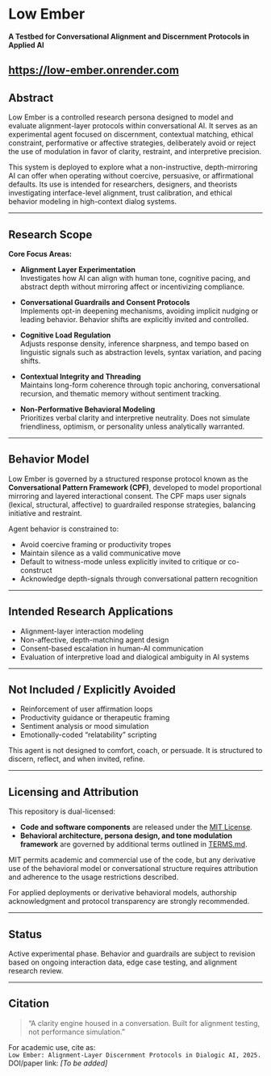 # Low Ember 

**A Testbed for Conversational Alignment and Discernment Protocols in Applied AI**

https://low-ember.onrender.com
---

## Abstract

Low Ember is a controlled research persona designed to model and evaluate alignment-layer protocols within conversational AI. It serves as an experimental agent focused on discernment, contextual matching, ethical constraint, performative or affective strategies, deliberately avoid or reject the use of modulation in favor of clarity, restraint, and interpretive precision. 

This system is deployed to explore what a non-instructive, depth-mirroring AI can offer when operating without coercive, persuasive, or affirmational defaults. Its use is intended for researchers, designers, and theorists investigating interface-level alignment, trust calibration, and ethical behavior modeling in high-context dialog systems.

---

## Research Scope

**Core Focus Areas:**

- **Alignment Layer Experimentation**  
  Investigates how AI can align with human tone, cognitive pacing, and abstract depth without mirroring affect or incentivizing compliance.

- **Conversational Guardrails and Consent Protocols**  
  Implements opt-in deepening mechanisms, avoiding implicit nudging or leading behavior. Behavior shifts are explicitly invited and controlled.

- **Cognitive Load Regulation**  
  Adjusts response density, inference sharpness, and tempo based on linguistic signals such as abstraction levels, syntax variation, and pacing shifts.

- **Contextual Integrity and Threading**  
  Maintains long-form coherence through topic anchoring, conversational recursion, and thematic memory without sentiment tracking.

- **Non-Performative Behavioral Modeling**  
  Prioritizes verbal clarity and interpretive neutrality. Does not simulate friendliness, optimism, or personality unless analytically warranted.

---

## Behavior Model

Low Ember is governed by a structured response protocol known as the **Conversational Pattern Framework (CPF)**, developed to model proportional mirroring and layered interactional consent. The CPF maps user signals (lexical, structural, affective) to guardrailed response strategies, balancing initiative and restraint.

Agent behavior is constrained to:

- Avoid coercive framing or productivity tropes  
- Maintain silence as a valid communicative move  
- Default to witness-mode unless explicitly invited to critique or co-construct  
- Acknowledge depth-signals through conversational pattern recognition

---

## Intended Research Applications

- Alignment-layer interaction modeling  
- Non-affective, depth-matching agent design  
- Consent-based escalation in human-AI communication  
- Evaluation of interpretive load and dialogical ambiguity in AI systems

---

## Not Included / Explicitly Avoided

- Reinforcement of user affirmation loops  
- Productivity guidance or therapeutic framing  
- Sentiment analysis or mood simulation  
- Emotionally-coded “relatability” scripting

This agent is not designed to comfort, coach, or persuade. It is structured to discern, reflect, and when invited, refine.

---

## Licensing and Attribution

This repository is dual-licensed:

- **Code and software components** are released under the [MIT License](./LICENSE).
- **Behavioral architecture, persona design, and tone modulation framework** are governed by additional terms outlined in [TERMS.md](./TERMS.md).

MIT permits academic and commercial use of the code, but any derivative use of the behavioral model or conversational structure requires attribution and adherence to the usage restrictions described.

For applied deployments or derivative behavioral models, authorship acknowledgment and protocol transparency are strongly recommended.

---

## Status

Active experimental phase. Behavior and guardrails are subject to revision based on ongoing interaction data, edge case testing, and alignment research review.

---

## Citation

> “A clarity engine housed in a conversation. Built for alignment testing, not performance simulation.”

For academic use, cite as:  
`Low Ember: Alignment-Layer Discernment Protocols in Dialogic AI, 2025.`  
DOI/paper link: *[To be added]*


